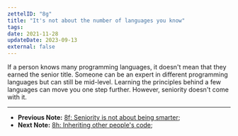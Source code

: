 ```yaml
---
zettelID: "8g"
title: "It's not about the number of languages you know"
tags:
date: 2021-11-28
updateDate: 2023-09-13
external: false
---
```


If a person knows many programming languages, it doesn't mean that they earned the senior title. Someone can be an expert in different programming languages but can still be mid-level. Learning the principles behind a few languages can move you one step further. However, seniority doesn't come with it.

---

- **Previous Note:** [8f: Seniority is not about being smarter](/notes/8f/);
- **Next Note:** [8h: Inheriting other people's code](/notes/8h/);
